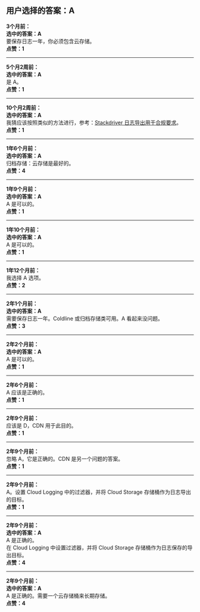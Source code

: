 ## 用户选择的答案：A

**3个月前：**  
**选中的答案：A**    
要保存日志一年，你必须包含云存储。  
**点赞：1**

---

**5个月2周前：**  
**选中的答案：A**    
是 A。  
**点赞：1**

---

**10个月2周前：**  
**选中的答案：A**    
我猜应该按照类似的方法进行，参考：[Stackdriver 日志导出用于合规要求](https://cloud.google.com/architecture/exporting-stackdriver-logging-for-compliance-requirements)。  
**点赞：1**

---

**1年6个月前：**  
**选中的答案：A**    
归档存储：云存储是最好的。  
**点赞：4**

---

**1年9个月前：**  
**选中的答案：A**    
A 是可以的。  
**点赞：1**

---

**1年10个月前：**  
**选中的答案：A**    
A 是可以的。  
**点赞：1**

---

**1年12个月前：**    
我选择 A 选项。  
**点赞：2**

---

**2年1个月前：**  
**选中的答案：A**    
需要保存日志一年。Coldline 或归档存储类可用。A 看起来没问题。  
**点赞：3**

---

**2年2个月前：**  
**选中的答案：A**    
A 是可以的。  
**点赞：1**

---

**2年6个月前：**    
A 应该是正确的。  
**点赞：1**

---

**2年9个月前：**    
应该是 D，CDN 用于此目的。  
**点赞：1**

---

**2年9个月前：**    
忽略 A，它是正确的。CDN 是另一个问题的答案。  
**点赞：1**

---

**2年9个月前：**    
A。设置 Cloud Logging 中的过滤器，并将 Cloud Storage 存储桶作为日志导出的目标。  
**点赞：1**

---

**2年9个月前：**  
**选中的答案：A**    
A 是正确的。    
在 Cloud Logging 中设置过滤器，并将 Cloud Storage 存储桶作为日志保存的导出目标。  
**点赞：4**

---

**2年9个月前：**  
**选中的答案：A**    
A 是正确的。需要一个云存储桶来长期存储。  
**点赞：4**
